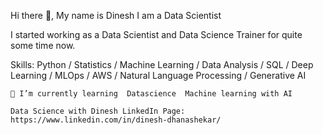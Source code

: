 Hi there 👋, My name is Dinesh
I am a Data Scientist 

I started working as a Data Scientist and Data Science Trainer for quite some time now.

Skills: Python / Statistics / Machine Learning / Data Analysis / SQL / Deep Learning / MLOps / AWS / Natural Language Processing / Generative AI

    🌱 I’m currently learning  Datascience  Machine learning with AI 
    
    Data Science with Dinesh LinkedIn Page: https://www.linkedin.com/in/dinesh-dhanashekar/

